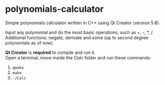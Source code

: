 # polynomials-calculator
Simple polynomials calculator written in C++ using Qt Creator (version 5.8).

Input any polynomial and do the most basic operations, such as +, -, *, /.<br>
Additional functions: negate, derivate and solve (up to second degree polynomials as of now).

**Qt Creator** is **required** to compile and run it.<br>
Open a terminal, move inside the *Calc* folder and run these commands:
1. `qmake`
2. `make`
3. `./Calc`
